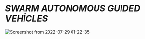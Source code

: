 # *SWARM AUTONOMOUS GUIDED VEHİCLES* 




 
![Screenshot from 2022-07-29 01-22-35](https://user-images.githubusercontent.com/78825912/181647332-70dca027-f5ff-4027-8c40-5f8822f4cf9b.png)

